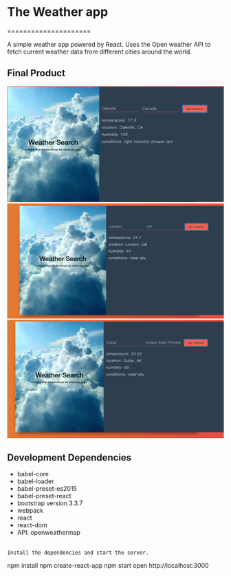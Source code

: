 # The Weather app
=====================

A simple weather app powered by React. Uses the Open weather API to fetch current weather data from different cities around the world.

## Final Product
![""](https://github.com/ashToronto/the-weather-app-/blob/master/the-weather-app-/docs/Screen%20Shot%202018-06-24%20at%201.48.05%20PM.png?raw=true)
![""](https://github.com/ashToronto/the-weather-app-/blob/master/the-weather-app-/docs/Screen%20Shot%202018-06-24%20at%201.48.49%20PM.png?raw=true)
![""](https://github.com/ashToronto/the-weather-app-/blob/master/the-weather-app-/docs/Screen%20Shot%202018-06-24%20at%201.49.04%20PM.png?raw=true)

## Development Dependencies

* babel-core
* babel-loader
* babel-preset-es2015
* babel-preset-react
* bootstrap version 3.3.7
* webpack
* react
* react-dom
* API: openweathermap

```

Install the dependencies and start the server.

```
npm install
npm create-react-app
npm start
open http://localhost:3000

```
